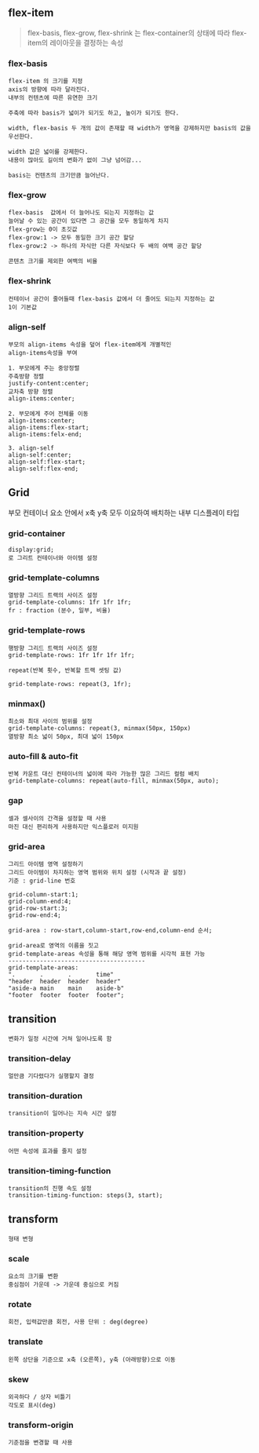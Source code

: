 ## flex-item
> flex-basis, flex-grow, flex-shrink 는 flex-container의 상태에 따라 flex-item의 레이아웃을 결정하는 속성

### flex-basis
	flex-item 의 크기를 지정
    axis의 방향에 따라 달라진다.
    내부의 컨텐츠에 따른 유연한 크기
    
    주축에 따라 basis가 넓이가 되기도 하고, 높이가 되기도 한다.
    
    width, flex-basis 두 개의 값이 존재할 때 width가 영역을 강제하지만 basis의 값을 우선한다.
    
    width 값은 넓이를 강제한다.
    내용이 많아도 길이의 변화가 없이 그냥 넘어감...
    
    basis는 컨텐츠의 크기만큼 늘어난다.
    
### flex-grow
	flex-basis	값에서 더 늘어나도 되는지 지정하는 값
    늘어날 수 있는 공간이 있다면 그 공간을 모두 동일하게 차지
    flex-grow는 0이 초깃값
    flex-grow:1 -> 모두 동일한 크기 공간 할당
    flex-grow:2 -> 하나의 자식만 다른 자식보다 두 배의 여백 공간 할당
    
    콘텐츠 크기를 제외한 여백의 비율
    
### flex-shrink
	컨테이너 공간이 줄어들때 flex-basis 값에서 더 줄어도 되는지 지정하는 값
    1이 기본값
    
### align-self
	부모의 align-items 속성을 덮어 flex-item에게 개별적인
    align-items속성을 부여
    
    1. 부모에게 주는 중앙정렬
    주축방향 정렬
    justify-content:center;
    교차축 방향 정렬
    align-items:center;
    
    2. 부모에게 주어 전체를 이동
    align-items:center;
    align-items:flex-start;
    align-items:felx-end;
    
    3. align-self
    align-self:center;
    align-self:flex-start;
    align-self:flex-end;
    
## Grid
부모 컨테이너 요소 안에서 x축 y축 모두 이요하여 배치하는 내부 디스플레이 타입

### grid-container
	display:grid;
    로 그리트 컨테이너와 아이템 설정
    
### grid-template-columns
	열방향 그리드 트랙의 사이즈 설정
    grid-template-columns: 1fr 1fr 1fr;
    fr : fraction (분수, 일부, 비율)
    
### grid-template-rows
	행방향 그리드 트랙의 사이즈 설정
    grid-template-rows: 1fr 1fr 1fr 1fr;
    
    repeat(반복 횟수, 반복할 트랙 셋팅 값)
    
    grid-template-rows: repeat(3, 1fr);
    
### minmax()
	최소와 최대 사이의 범위를 설정
    grid-template-columns: repeat(3, minmax(50px, 150px)
    열방향 최소 넓이 50px, 최대 넓이 150px
    
### auto-fill & auto-fit
	반복 카운트 대신 컨테이너의 넓이에 따라 가능한 많은 그리드 컬럼 배치
    grid-template-columns: repeat(auto-fill, minmax(50px, auto);
    
### gap
	셀과 셀사이의 간격을 설정할 때 사용
    마진 대신 편리하게 사용하지만 익스플로러 미지원
    
### grid-area
	그리드 아이템 영역 설정하기
    그리드 아이템이 차지하는 영역 범위와 위치 설정 (시작과 끝 설정)
    기준 : grid-line 번호
    
    grid-column-start:1;
    grid-column-end:4;
    grid-row-start:3;
    grid-row-end:4;
    
    grid-area : row-start,column-start,row-end,column-end 순서;
    
    grid-area로 영역의 이름을 짓고
    grid-template-areas 속성을 통해 해당 영역 범위를 시각적 표현 가능
    ---------------------------------------
    grid-template-areas:
    ".       .       .       time"
    "header  header  header  header"
    "aside-a main    main    aside-b"
    "footer  footer  footer  footer";
    
## transition
	변화가 일정 시간에 거쳐 일어나도록 함
    
### transition-delay
	얼만큼 기다렸다가 실행할지 결정
    
### transition-duration
	transition이 일어나는 지속 시간 설정
    
### transition-property
	어떤 속성에 효과를 줄지 설정
    
### transition-timing-function
	transition의 진행 속도 설정
    transition-timing-function: steps(3, start);
    
## transform
	형태 변형

### scale
	요소의 크기를 변환
    중심점이 가운데 -> 가운데 중심으로 커짐
    
### rotate
	회전, 입력값만큼 회전, 사용 단위 : deg(degree)
    
### translate 
	왼쪽 상단을 기준으로 x축 (오른쪽), y축 (아래방향)으로 이동
    
### skew
	외곡하다 / 상자 비틀기
    각도로 표시(deg)
    
### transform-origin
	기준점을 변경할 때 사용
    
